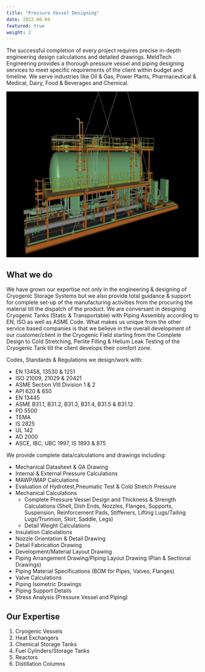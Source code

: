 ```yaml
---
title: "Pressure Vessel Designing"
date: 2022-06-04
featured: true
weight: 2
---
```


The successful completion of every project requires precise in-depth engineering design calculations and detailed drawings. MeldTech Engineering provides a thorough pressure vessel and piping designing services to meet specific requirements of the client within budget and timeline. We serve industries like Oil & Gas, Power Plants, Pharmaceutical & Medical, Dairy, Food & Beverages and Chemical.

![INDUCED GAS FLOATATION PLANT](/images/Projects/pressureVessel.png)

## What we do

We have grown our expertise not only in the engineering & designing of Cryogenic Storage Systems but we also provide total guidance & support for complete set-up of the manufacturing activities from the procuring the material till the dispatch of the product. We are conversant in designing Cryogenic Tanks (Static & Transportable)  with Piping Assembly according to EN, ISO as well as ASME Code. What makes us unique from the other service based companies is that we believe in the overall development of our customer/client in the Cryogenic Field starting from the Complete Design to Cold Stretching, Perlite Filling & Helium Leak Testing of the Cryogenic Tank  till the client develops their comfort zone.

Codes, Standards & Regulations we design/work with:

- EN 13458, 13530 & 1251
- ISO 21009, 21029 & 20421
- ASME Section VIII Division 1 & 2
- API 620 & 650
- EN 13445
- ASME B31.1, B31.2, B31.3, B31.4, B31.5 & B31.12
- PD 5500
- TEMA
- IS 2825
- UL 142
- AD 2000
- ASCE, IBC, UBC 1997, IS 1893 & 875

We provide complete data/calculations and drawings including:

- Mechanical Datasheet & GA Drawing
- Internal & External Pressure Calculations
- MAWP/MAP Calculations
- Evaluation of Hydrotest,Pneumatic Test & Cold Stretch Pressure
- Mechanical Calculations
 	- Complete Pressure Vessel Design and Thickness & Strength Calculations (Shell, Dish Ends, Nozzles, Flanges, Supports, Suspension, Reinforcement Pads, Stiffeners, Lifting Lugs/Tailing Lugs/Trunnion, Skirt, Saddle, Legs)
	- Detail Weight Calculations
- Insulation Calculations
- Nozzle Orientation & Detail Drawing
- Detail Fabrication Drawing
- Development/Material Layout Drawing
- Piping Arrangement Drawing/Piping Layout Drawing (Plan & Sectional Drawings)
- Piping Material Specifications (BOM for Pipes, Valves, Flanges)
- Valve Calculations
- Piping Isometric Drawings
- Piping Support Details
- Stress Analysis (Pressure Vessel and Piping)

## Our Expertise

1. Cryogenic Vessels
2. Heat Exchangers
3. Chemical Storage Tanks
4. Fuel Cylinders/Storage Tanks
5. Reactors
6. Distillation Columns